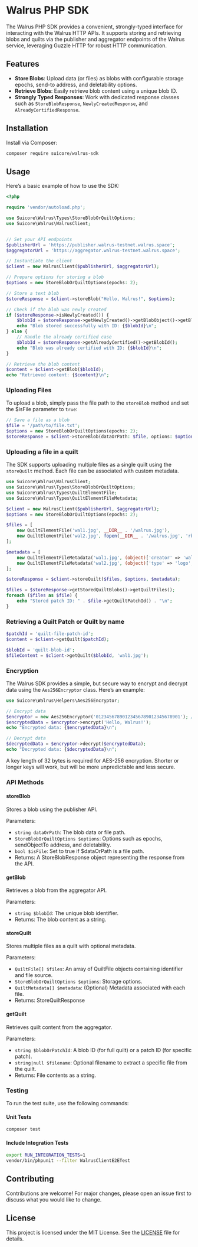 # Walrus PHP SDK

The Walrus PHP SDK provides a convenient, strongly-typed interface for interacting with the Walrus HTTP APIs. It supports storing and retrieving blobs and quilts via the publisher and aggregator endpoints of the Walrus service, leveraging Guzzle HTTP for robust HTTP communication.

## Features

- **Store Blobs**: Upload data (or files) as blobs with configurable storage epochs, send-to address, and deletability options.
- **Retrieve Blobs**: Easily retrieve blob content using a unique blob ID.
- **Strongly Typed Responses**: Work with dedicated response classes such as `StoreBlobResponse`, `NewlyCreatedResponse`, and `AlreadyCertifiedResponse`.

## Installation

Install via Composer:

```bash
composer require suicore/walrus-sdk
```

## Usage

Here’s a basic example of how to use the SDK:

```php
<?php

require 'vendor/autoload.php';

use Suicore\Walrus\Types\StoreBlobOrQuiltOptions;
use Suicore\Walrus\WalrusClient;


// Set your API endpoints
$publisherUrl = 'https://publisher.walrus-testnet.walrus.space';
$aggregatorUrl = 'https://aggregator.walrus-testnet.walrus.space';

// Instantiate the client
$client = new WalrusClient($publisherUrl, $aggregatorUrl);

// Prepare options for storing a blob
$options = new StoreBlobOrQuiltOptions(epochs: 2);

// Store a text blob
$storeResponse = $client->storeBlob("Hello, Walrus!", $options);

// Check if the blob was newly created
if ($storeResponse->isNewlyCreated()) {
    $blobId = $storeResponse->getNewlyCreated()->getBlobObject()->getBlobId();
    echo "Blob stored successfully with ID: {$blobId}\n";
} else {
    // Handle the already certified case
    $blobId = $storeResponse->getAlreadyCertified()->getBlobId();
    echo "Blob was already certified with ID: {$blobId}\n";
}

// Retrieve the blob content
$content = $client->getBlob($blobId);
echo "Retrieved content: {$content}\n";
```

### Uploading Files
To upload a blob, simply pass the file path to the `storeBlob` method and set the $isFile parameter to `true`:

```php
// Save a file as a blob
$file = '/path/to/file.txt';
$options = new StoreBlobOrQuiltOptions(epochs: 2);
$storeResponse = $client->storeBlob(dataOrPath: $file, options: $options, isFile: true);
```

### Uploading a file in a quilt
The SDK supports uploading multiple files as a single quilt using the `storeQuilt` method. Each file can be associated with custom metadata.

```php
use Suicore\Walrus\WalrusClient;
use Suicore\Walrus\Types\StoreBlobOrQuiltOptions;
use Suicore\Walrus\Types\QuiltElementFile;
use Suicore\Walrus\Types\QuiltElementFileMetadata;

$client = new WalrusClient($publisherUrl, $aggregatorUrl);
$options = new StoreBlobOrQuiltOptions(epochs: 2);

$files = [
    new QuiltElementFile('wal1.jpg', __DIR__ . '/walrus.jpg'),
    new QuiltElementFile('wal2.jpg', fopen(__DIR__ . '/walrus.jpg', 'rb')), // Open resource
];

$metadata = [
    new QuiltElementFileMetadata('wal1.jpg', (object)['creator' => 'walrus', 'version' => '1.0']),
    new QuiltElementFileMetadata('wal2.jpg', (object)['type' => 'logo', 'format' => 'png']),
];

$storeResponse = $client->storeQuilt($files, $options, $metadata);

$files = $storeResponse->getStoredQuiltBlobs()->getQuiltFiles();
foreach ($files as $file) {
    echo "Stored patch ID: " . $file->getQuiltPatchId() . "\n";
}
```

### Retrieving a Quilt Patch or Quilt by name
```php
$patchId = 'quilt-file-patch-id';
$content = $client->getQuilt($patchId);

$blobId = 'quilt-blob-id';
$fileContent = $client->getQuilt($blobId, 'wal1.jpg');
```

### Encryption
The Walrus SDK provides a simple, but secure way to encrypt and decrypt data using the `Aes256Encryptor` class. Here’s an example:
```php
use Suicore\Walrus\Helpers\Aes256Encryptor;

// Encrypt data
$encryptor = new Aes256Encryptor('01234567890123456789012345678901'); // EXAMPLE, USE A DIFFERENT KEY!
$encryptedData = $encryptor->encrypt('Hello, Walrus!');
echo "Encrypted data: {$encryptedData}\n";

// Decrypt data
$decryptedData = $encryptor->decrypt($encryptedData);
echo "Decrypted data: {$decryptedData}\n";
```

A key length of 32 bytes is required for AES-256 encryption. Shorter or longer keys will work, but will be more unpredictable and less secure.


### API Methods

#### storeBlob
Stores a blob using the publisher API.

Parameters:
- `string dataOrPath`: The blob data or file path.
- `StoreBlobOrQuiltOptions $options`: Options such as epochs, sendObjectTo address, and deletability.
- `bool $isFile`: Set to true if $dataOrPath is a file path.
- Returns: A StoreBlobResponse object representing the response from the API.

#### getBlob
Retrieves a blob from the aggregator API.

Parameters:
- `string $blobId`: The unique blob identifier.
- Returns: The blob content as a string.

#### storeQuilt
Stores multiple files as a quilt with optional metadata.

Parameters:
- `QuiltFile[] $files`: An array of QuiltFile objects containing identifier and file source.
- `StoreBlobOrQuiltOptions $options`: Storage options.
- `QuiltMetadata[] $metadata`: (Optional) Metadata associated with each file.
- Returns: StoreQuiltResponse

#### getQuilt
Retrieves quilt content from the aggregator.

Parameters:
- `string $blobOrPatchId`: A blob ID (for full quilt) or a patch ID (for specific patch).
- `string|null $filename`: Optional filename to extract a specific file from the quilt.
- Returns: File contents as a string.

### Testing
To run the test suite, use the following commands:

#### Unit Tests
```bash
composer test
```

#### Include Integration Tests
```bash
export RUN_INTEGRATION_TESTS=1
vendor/bin/phpunit --filter WalrusClientE2ETest
```

## Contributing
Contributions are welcome! For major changes, please open an issue first to discuss what you would like to change.

## License
This project is licensed under the MIT License. See the [LICENSE](LICENSE) file for details.
